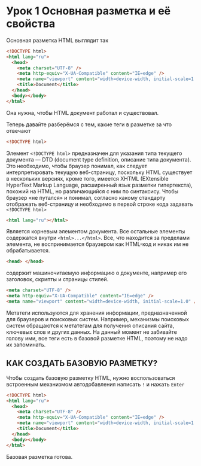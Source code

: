# Урок 1 Основная разметка и её свойства

Основная разметка HTML выглядит так

```html
<!DOCTYPE html>
<html lang="ru">
  <head>
    <meta charset="UTF-8" />
    <meta http-equiv="X-UA-Compatible" content="IE=edge" />
    <meta name="viewport" content="width=device-width, initial-scale=1.0" />
    <title>Document</title>
  </head>
  <body></body>
</html>
```

Она нужна, чтобы HTML документ работал и существовал.

Теперь давайте разберёмся с тем, какие теги в разметке за что отвечают

```html
<!DOCTYPE html>
```

Элемент `<!DOCTYPE html>` предназначен для указания типа текущего документа — DTD (document type definition, описание типа документа). Это необходимо, чтобы браузер понимал, как следует интерпретировать текущую веб-страницу, поскольку HTML существует в нескольких версиях, кроме того, имеется XHTML (EXtensible HyperText Markup Language, расширенный язык разметки гипертекста), похожий на HTML, но различающийся с ним по синтаксису. Чтобы браузер «не путался» и понимал, согласно какому стандарту отображать веб-страницу и необходимо в первой строке кода задавать `<!DOCTYPE html>`

```html
<html lang="ru"></html>
```

Является корневым элементом документа. Все остальные элементы содержатся внутри `<html>...</html>`. Все, что находится за пределами элемента, не воспринимается браузером как HTML-код и никак им не обрабатывается.

```html
<head> </head>
```

содержит машиночитаемую информацию о документе, например его заголовок, скрипты и страницы стилей.

```html
<meta charset="UTF-8" />
<meta http-equiv="X-UA-Compatible" content="IE=edge" />
<meta name="viewport" content="width=device-width, initial-scale=1.0" />
```

Метатеги используются для хранения информации, предназначенной для браузеров и поисковых систем. Например, механизмы поисковых систем обращаются к метатегам для получения описания сайта, ключевых слов и других данных. На данный момент не забивайте голову ими, все теги есть в базовой разметке HTML, поэтому не надо их запоминать.

## КАК СОЗДАТЬ БАЗОВУЮ РАЗМЕТКУ?

Чтобы создать базовую разметку HTML, нужно воспользоваться встроенным механизмом автодобавления написать `!` и нажать `Enter`

```html
<!DOCTYPE html>
<html lang="ru">
  <head>
    <meta charset="UTF-8" />
    <meta http-equiv="X-UA-Compatible" content="IE=edge" />
    <meta name="viewport" content="width=device-width, initial-scale=1.0" />
    <title>Document</title>
  </head>
  <body></body>
</html>
```

Базовая разметка готова.
